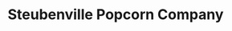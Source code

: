 ---
title: "Steubenville Popcorn Company"
url: /steubenville/steubenville-popcorn-company/
shop: confectionery
---